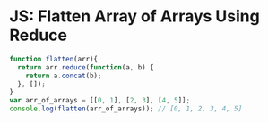 # JS: Flatten Array of Arrays Using Reduce

```js
function flatten(arr){
  return arr.reduce(function(a, b) {
    return a.concat(b);
  }, []);
}
var arr_of_arrays = [[0, 1], [2, 3], [4, 5]];
console.log(flatten(arr_of_arrays)); // [0, 1, 2, 3, 4, 5]
```